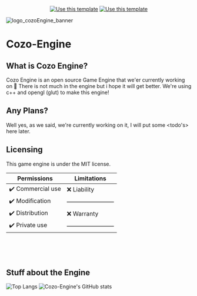 <div align="center">

[![Use this template](https://img.shields.io/badge/Check-Our_website_here_!-2ea44f?style=for-the-badge)](https://cozo-engine.github.io)
[![Use this template](https://img.shields.io/badge/Engine's-_Documents!-2ea44f?style=for-the-badge)](https://cozo-engine.github.io/docs)



</div>


![logo_cozoEngine_banner](https://user-images.githubusercontent.com/86025456/147656017-f442c3e7-ff6a-47e2-bbef-57fae57beadc.png)



# Cozo-Engine
## What is Cozo Engine?
Cozo Engine is an open source Game Engine that we'er currently working on :eyes:
There is not much in the engine but i hope it will get better.
We're using c++ and opengl (glut) to make this engine!

## Any Plans?
Well yes, as we said, we're currently working on it, I will put some <todo's> here later.

## Licensing
This game engine is under the MIT license.


| Permissions       | Limitations   |
|-------------------|---------------|
| ✔️ Commercial use | ❌ Liability |
| ✔️ Modification   |————————|
| ✔️ Distribution   | ❌ Warranty  |
| ✔️ Private use    |————————|

<!---
Cozo-Engine/Cozo-Engine is a ✨ special ✨ repository because its `README.md` (this file) appears on your GitHub profile.
You can click the Preview link to take a look at your changes.
github, what?
--->

<br><br><br>
## Stuff about the Engine
![Top Langs](https://github-readme-stats.vercel.app/api/top-langs/?username=Cozo-Engine)
![Cozo-Engine's GitHub stats](https://github-readme-stats.vercel.app/api?username=Cozo-Engine&show_icons=true&theme=radical)
